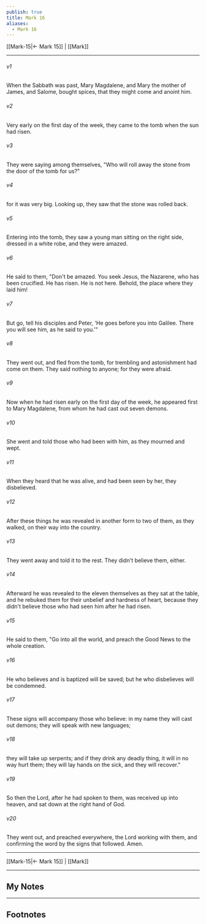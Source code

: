 ```yaml
---
publish: true
title: Mark 16
aliases:
  - Mark 16
---
```


[[Mark-15|← Mark 15]] | [[Mark]]
***



###### v1 
When the Sabbath was past, Mary Magdalene, and Mary the mother of James, and Salome, bought spices, that they might come and anoint him. 

###### v2 
Very early on the first day of the week, they came to the tomb when the sun had risen. 

###### v3 
They were saying among themselves, "Who will roll away the stone from the door of the tomb for us?" 

###### v4 
for it was very big. Looking up, they saw that the stone was rolled back. 

###### v5 
Entering into the tomb, they saw a young man sitting on the right side, dressed in a white robe, and they were amazed. 

###### v6 
He said to them, "Don't be amazed. You seek Jesus, the Nazarene, who has been crucified. He has risen. He is not here. Behold, the place where they laid him! 

###### v7 
But go, tell his disciples and Peter, 'He goes before you into Galilee. There you will see him, as he said to you.'" 

###### v8 
They went out, and fled from the tomb, for trembling and astonishment had come on them. They said nothing to anyone; for they were afraid. 

###### v9 
Now when he had risen early on the first day of the week, he appeared first to Mary Magdalene, from whom he had cast out seven demons. 

###### v10 
She went and told those who had been with him, as they mourned and wept. 

###### v11 
When they heard that he was alive, and had been seen by her, they disbelieved. 

###### v12 
After these things he was revealed in another form to two of them, as they walked, on their way into the country. 

###### v13 
They went away and told it to the rest. They didn't believe them, either. 

###### v14 
Afterward he was revealed to the eleven themselves as they sat at the table, and he rebuked them for their unbelief and hardness of heart, because they didn't believe those who had seen him after he had risen. 

###### v15 
He said to them, "Go into all the world, and preach the Good News to the whole creation. 

###### v16 
He who believes and is baptized will be saved; but he who disbelieves will be condemned. 

###### v17 
These signs will accompany those who believe: in my name they will cast out demons; they will speak with new languages; 

###### v18 
they will take up serpents; and if they drink any deadly thing, it will in no way hurt them; they will lay hands on the sick, and they will recover." 

###### v19 
So then the Lord, after he had spoken to them, was received up into heaven, and sat down at the right hand of God. 

###### v20 
They went out, and preached everywhere, the Lord working with them, and confirming the word by the signs that followed. Amen.

***
[[Mark-15|← Mark 15]] | [[Mark]]

---
## My Notes

---
## Footnotes